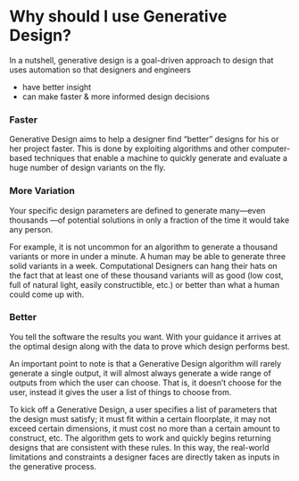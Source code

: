 # Why should I use Generative Design?

In a nutshell, generative design is a goal-driven approach to design that uses automation so that designers and engineers 
* have better insight  
* can make faster & more informed design decisions  



### Faster
Generative Design aims to help a designer find “better” designs for his or her project faster. This is done by exploiting algorithms and other computer-based techniques that enable a machine to quickly generate and evaluate a huge number of design variants on the fly.

### More Variation
Your specific design parameters are defined to generate many—even thousands —of potential solutions in only a fraction of the time it would take any person. 

For example, it is not uncommon for an algorithm to generate a thousand variants or more in under a minute. A human may be able to generate three solid variants in a week. Computational Designers can hang their hats on the fact that at least one of these thousand variants will as good (low cost, full of natural light, easily constructible, etc.) or better than what a human could come up with.

### Better
You tell the software the results you want. With your guidance it arrives at the optimal design along with the data to prove which design performs best. 

An important point to note is that a Generative Design algorithm will rarely generate a single output, it will almost always generate a wide range of outputs from which the user can choose. That is, it doesn’t choose for the user, instead it gives the user a list of things to choose from.  

To kick off a Generative Design, a user specifies a list of parameters that the design must satisfy; it must fit within a certain floorplate, it may not exceed certain dimensions, it must cost no more than a certain amount to construct, etc. The algorithm gets to work and quickly begins returning designs that are consistent with these rules. In this way, the real-world limitations and constraints a designer faces are directly taken as inputs in the generative process.
